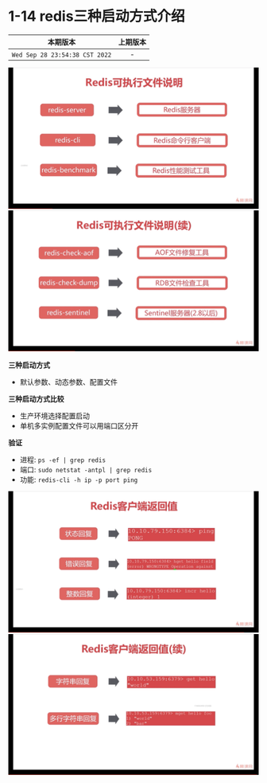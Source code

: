 # 1-14 redis三种启动方式介绍

|本期版本|上期版本
|:---:|:---:
`Wed Sep 28 23:54:38 CST 2022` | -

<img src="./01.png" />

<img src="./02.png" />

**三种启动方式**

* 默认参数、动态参数、配置文件

**三种启动方式比较**

* 生产环境选择配置启动
* 单机多实例配置文件可以用端口区分开

**验证**

* 进程: `ps -ef | grep redis`
* 端口: `sudo netstat -antpl | grep redis`
* 功能: `redis-cli -h ip -p port ping`


<img src="./03.png" />

<img src="./04.png" />
